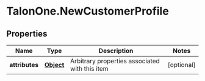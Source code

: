 # TalonOne.NewCustomerProfile

## Properties

Name | Type | Description | Notes
------------ | ------------- | ------------- | -------------
**attributes** | [**Object**](.md) | Arbitrary properties associated with this item | [optional] 


